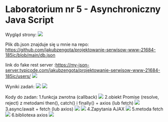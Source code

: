 # Laboratorium nr 5 -  Asynchroniczny Java Script



Wygląd strony:
![](img/start.png)

Plik db.json znajduje się u mnie na repo: https://github.com/jakubzengota/projektowanie-serwisow-www-21684-185ic/blob/main/db.json

link do fake rest server :https://my-json-server.typicode.com/jakubzengota/projektowanie-serwisow-www-21684-185ic/users/
![](img/4.png)

Wyniki zadań:
![](img/2.png)
![](img/3.png)

Kody do zadan:
1.funkcja zwrotna (callback)
![](img/callback.png)
2.obiekt Promise (resolve, reject) z metodami then(), catch() i finally() + axios (lub fetch)
![](img/promise.png)
3.async/await + fetch (lub axios)
![](img/async1.png)
![](img/async2.png)
4.Zapytania AJAX
![](img/ajax.png)
5.metoda fetch
![](img/fetch.png)
6.bibliotexa axios
![](img/axios.png)
